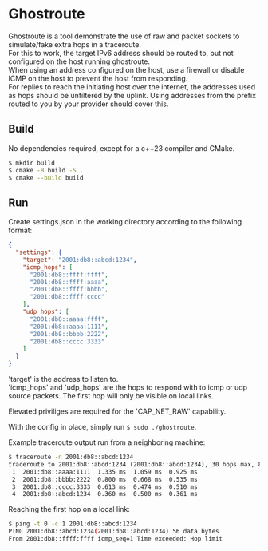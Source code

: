 # Ghostroute
Ghostroute is a tool demonstrate the use of raw and packet sockets to simulate/fake extra hops in a traceroute.  
For this to work, the target IPv6 address should be routed to, but not configured on the host running ghostroute.  
When using an address configured on the host, use a firewall or disable ICMP on the host to prevent the host from responding.  
For replies to reach the initiating host over the internet, the addresses used as hops should be unfiltered by the uplink. Using addresses from the prefix routed to you by your provider should cover this.


## Build
No dependencies required, except for a c++23 compiler and CMake.
```sh
$ mkdir build
$ cmake -B build -S .
$ cmake --build build
```

## Run
Create settings.json in the working directory according to the following format:
```json
{
  "settings": {
    "target": "2001:db8::abcd:1234",
    "icmp_hops": [
      "2001:db8::ffff:ffff",
      "2001:db8::ffff:aaaa",
      "2001:db8::ffff:bbbb",
      "2001:db8::ffff:cccc"
    ],
    "udp_hops": [
      "2001:db8::aaaa:ffff",
      "2001:db8::aaaa:1111",
      "2001:db8::bbbb:2222",
      "2001:db8::cccc:3333"
    ]
  }
}
```
'target' is the address to listen to.  
'icmp_hops' and 'udp_hops' are the hops to respond with to icmp or udp source packets. The first hop will only be visible on local links.

Elevated priviliges are required for the 'CAP_NET_RAW' capability.

With the config in place, simply run `$ sudo ./ghostroute`.

Example traceroute output run from a neighboring machine:
```sh
$ traceroute -n 2001:db8::abcd:1234
traceroute to 2001:db8::abcd:1234 (2001:db8::abcd:1234), 30 hops max, 80 byte packets
 1  2001:db8::aaaa:1111  1.335 ms  1.059 ms  0.925 ms
 2  2001:db8::bbbb:2222  0.800 ms  0.668 ms  0.535 ms
 3  2001:db8::cccc:3333  0.613 ms  0.474 ms  0.510 ms
 4  2001:db8::abcd:1234  0.360 ms  0.500 ms  0.361 ms
```
Reaching the first hop on a local link:
```sh
$ ping -t 0 -c 1 2001:db8::abcd:1234
PING 2001:db8::abcd:1234(2001:db8::abcd:1234) 56 data bytes
From 2001:db8::ffff:ffff icmp_seq=1 Time exceeded: Hop limit
```

